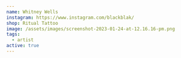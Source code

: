 ```yaml
---
name: Whitney Wells
instagram: https://www.instagram.com/blackblak/
shop: Ritual Tattoo
image: /assets/images/screenshot-2023-01-24-at-12.16.16-pm.png
tags:
  - artist
active: true
---
```

